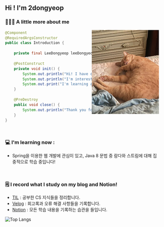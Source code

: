 ## Hi ! I'm 2dongyeop

### 🧑🏻‍💻 A little more about me
<img align="right" src="https://github.com/2dongyeop/2dongyeop/blob/main/horong.jpeg" width=220 />

```Java
@Component
@RequiredArgsConstructor
public class Introduction {

    private final LeeDongyeop leeDongyeop;
    
    @PostConstruct
    private void init() {
        System.out.println("Hi! I have consistency and habit of recording.");
        System.out.println("I'm interested in web development using Spring.");
        System.out.print("I'm learning about Stream and Optional in Java 8");
    }
    
    @PreDestroy
    public void close() {
        System.out.println("Thank you for visiting. Look at my cute cat.");
    }
}

```

<br/>

### 💻 I'm learning now :
- Spring을 이용한 웹 개발에 관심이 있고, Java 8 문법 중 람다와 스트림에 대해 집중적으로 학습 중입니다! 

<br/>

### 🗒 I record what I study on my blog and Notion! 
- [TIL](https://github.com/2dongyeop/TIL) : 공부한 CS 지식들을 정리합니다. 
- [Velog](https://velog.io/@dongvelop) : 회고록과 오류 해결 사항들을 기록합니다.
- [Notion](https://www.notion.so/leedongyeop/Dongvelop-s-Notion-ver-2aa4b1990311424789421e0c3cae453e) : 모든 학습 내용을 기록하는 습관을 들입니다.


![Top Langs](https://github-readme-stats.vercel.app/api/top-langs/?username=2dongyeop&hide=TeX&layout=compact)
